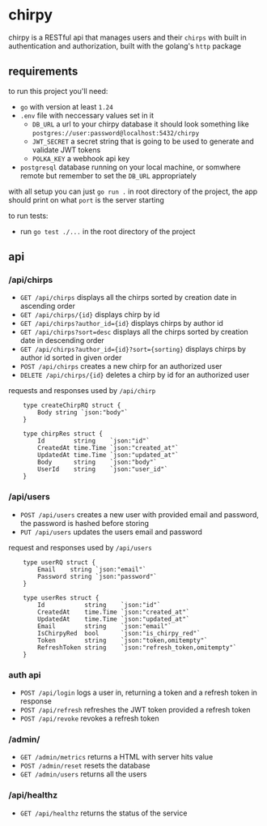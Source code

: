 # chirpy

chirpy is a RESTful api that manages users and their `chirps` with built in authentication and authorization,
built with the golang's `http` package

## requirements
to run this project you'll need:
- `go` with version at least `1.24`
- `.env` file with neccessary values set in it
    - `DB_URL` a url to your chirpy database it should look something like `postgres://user:password@localhost:5432/chirpy`
    - `JWT_SECRET` a secret string that is going to be used to generate and validate JWT tokens
    - `POLKA_KEY` a webhook api key
- `postgresql` database running on your local machine, or somwhere remote but remember to set the `DB_URL` appropriately

with all setup you can just `go run .` in root directory of the project, the app should print on what `port` is the server starting

to run tests:
- run `go test ./...` in the root directory of the project

## api

### /api/chirps

- `GET /api/chirps` displays all the chirps sorted by creation date in ascending order
- `GET /api/chirps/{id}` displays chirp by id
- `GET /api/chirps?author_id={id}` displays chirps by author id
- `GET /api/chirps?sort=desc` displays all the chirps sorted by creation date in descending order
- `GET /api/chirps?author_id={id}?sort={sorting}` displays chirps by author id sorted in given order
- `POST /api/chirps` creates a new chirp for an authorized user
- `DELETE /api/chirps/{id}` deletes a chirp by id for an authorized user

requests and responses used by `/api/chirp`

```
    type createChirpRQ struct {
        Body string `json:"body"`
    }

    type chirpRes struct {
        Id        string    `json:"id"`
        CreatedAt time.Time `json:"created_at"`
        UpdatedAt time.Time `json:"updated_at"`
        Body      string    `json:"body"`
        UserId    string    `json:"user_id"`
    }

```

### /api/users

- `POST /api/users` creates a new user with provided email and password, the password is hashed before storing
- `PUT /api/users` updates the users email and password

request and responses used by `/api/users`

```
    type userRQ struct {
        Email    string `json:"email"`
        Password string `json:"password"`
    }

    type userRes struct {
        Id           string    `json:"id"`
        CreatedAt    time.Time `json:"created_at"`
        UpdatedAt    time.Time `json:"updated_at"`
        Email        string    `json:"email"`
        IsChirpyRed  bool      `json:"is_chirpy_red"`
        Token        string    `json:"token,omitempty"`
        RefreshToken string    `json:"refresh_token,omitempty"`
    }
```

### auth api

- `POST /api/login` logs a user in, returning a token and a refresh token in response
- `POST /api/refresh` refreshes the JWT token provided a refresh token
- `POST /api/revoke` revokes a refresh token

### /admin/

- `GET /admin/metrics` returns a HTML with server hits value
- `POST /admin/reset` resets the database
- `GET /admin/users` returns all the users
  
### /api/healthz

- `GET /api/healthz` returns the status of the service

